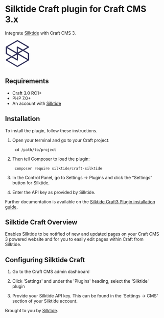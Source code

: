 # Silktide Craft plugin for Craft CMS 3.x

Integrate [Silktide](https://www.silktide.com) with Craft CMS 3.

![Screenshot](src/icon.svg)

## Requirements

* Craft 3.0 RC1+
* PHP 7.0+
* An account with [Silktide](https://www.silktide.com)

## Installation

To install the plugin, follow these instructions.

1. Open your terminal and go to your Craft project:

        cd /path/to/project

2. Then tell Composer to load the plugin:

        composer require silktide/craft-silktide

3. In the Control Panel, go to Settings → Plugins and click the “Settings” button for Silktide.

4. Enter the API key as provided by Silktide.

Further documentation is available on the [Silktide Craft3 Plugin installation guide](ttps://support.silktide.com/guides/cms-install-craft3-guide/).
## Silktide Craft Overview

Enables Silktide to be notified of new and updated pages on your Craft CMS 3 powered website and for you to easily edit pages within Craft from Silktide.

## Configuring Silktide Craft

1. Go to the Craft CMS admin dashboard

2. Click 'Settings' and under the 'Plugins' heading, select the 'Silktide' plugin

3. Provide your Silktide API key. This can be found in the 'Settings -> CMS' section of your Silktide account.

Brought to you by [Silktide](https://www.silktide.com).
